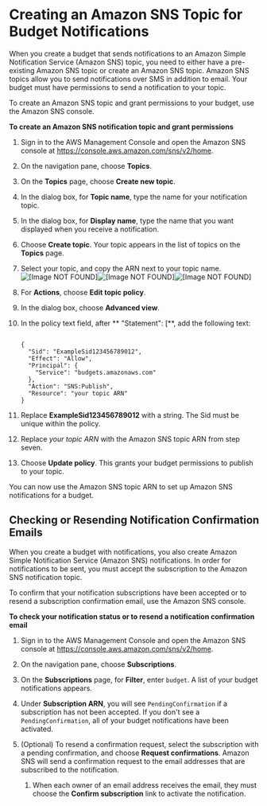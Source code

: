 # Creating an Amazon SNS Topic for Budget Notifications<a name="budgets-sns-policy"></a>

When you create a budget that sends notifications to an Amazon Simple Notification Service \(Amazon SNS\) topic, you need to either have a pre\-existing Amazon SNS topic or create an Amazon SNS topic\. Amazon SNS topics allow you to send notifications over SMS in addition to email\. Your budget must have permissions to send a notification to your topic\. 

To create an Amazon SNS topic and grant permissions to your budget, use the Amazon SNS console\.

**To create an Amazon SNS notification topic and grant permissions**

1. Sign in to the AWS Management Console and open the Amazon SNS console at [https://console\.aws\.amazon\.com/sns/v2/home](https://console.aws.amazon.com/sns/v2/home)\.

1. On the navigation pane, choose **Topics**\.

1. On the **Topics** page, choose **Create new topic**\.

1. In the dialog box, for **Topic name**, type the name for your notification topic\.

1. In the dialog box, for **Display name**, type the name that you want displayed when you receive a notification\.

1. Choose **Create topic**\. Your topic appears in the list of topics on the **Topics** page\.

1. Select your topic, and copy the ARN next to your topic name\.  
![\[Image NOT FOUND\]](http://docs.aws.amazon.com/awsaccountbilling/latest/aboutv2/)![\[Image NOT FOUND\]](http://docs.aws.amazon.com/awsaccountbilling/latest/aboutv2/)![\[Image NOT FOUND\]](http://docs.aws.amazon.com/awsaccountbilling/latest/aboutv2/)

1. For **Actions**, choose **Edit topic policy**\.

1. In the dialog box, choose **Advanced view**\.

1. In the policy text field, after ** "Statement": \[**, add the following text:

   ```
       
   {
     "Sid": "ExampleSid123456789012",
     "Effect": "Allow",
     "Principal": {
       "Service": "budgets.amazonaws.com"
     },
     "Action": "SNS:Publish",
     "Resource": "your topic ARN"
   }
   ```

1. Replace **ExampleSid123456789012** with a string\. The Sid must be unique within the policy\.

1. Replace *your topic ARN* with the Amazon SNS topic ARN from step seven\.

1. Choose **Update policy**\. This grants your budget permissions to publish to your topic\.

You can now use the Amazon SNS topic ARN to set up Amazon SNS notifications for a budget\.

## Checking or Resending Notification Confirmation Emails<a name="budgets-confirm-subscription"></a>

When you create a budget with notifications, you also create Amazon Simple Notification Service \(Amazon SNS\) notifications\. In order for notifications to be sent, you must accept the subscription to the Amazon SNS notification topic\.

To confirm that your notification subscriptions have been accepted or to resend a subscription confirmation email, use the Amazon SNS console\.

**To check your notification status or to resend a notification confirmation email**

1. Sign in to the AWS Management Console and open the Amazon SNS console at [https://console\.aws\.amazon\.com/sns/v2/home](https://console.aws.amazon.com/sns/v2/home)\.

1. On the navigation pane, choose **Subscriptions**\.

1. On the **Subscriptions** page, for **Filter**, enter `budget`\. A list of your budget notifications appears\.

1. Under **Subscription ARN**, you will see `PendingConfirmation` if a subscription has not been accepted\. If you don't see a `PendingConfirmation`, all of your budget notifications have been activated\.

1. \(Optional\) To resend a confirmation request, select the subscription with a pending confirmation, and choose **Request confirmations**\. Amazon SNS will send a confirmation request to the email addresses that are subscribed to the notification\.

   1. When each owner of an email address receives the email, they must choose the **Confirm subscription** link to activate the notification\.